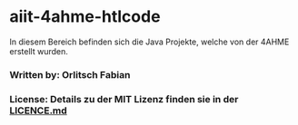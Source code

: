 # aiit-4ahme-htlcode
In diesem Bereich befinden sich die Java Projekte, welche von der 4AHME erstellt wurden.
### Written by: Orlitsch Fabian
### License: Details zu der MIT Lizenz finden sie in der [LICENCE.md]() 
